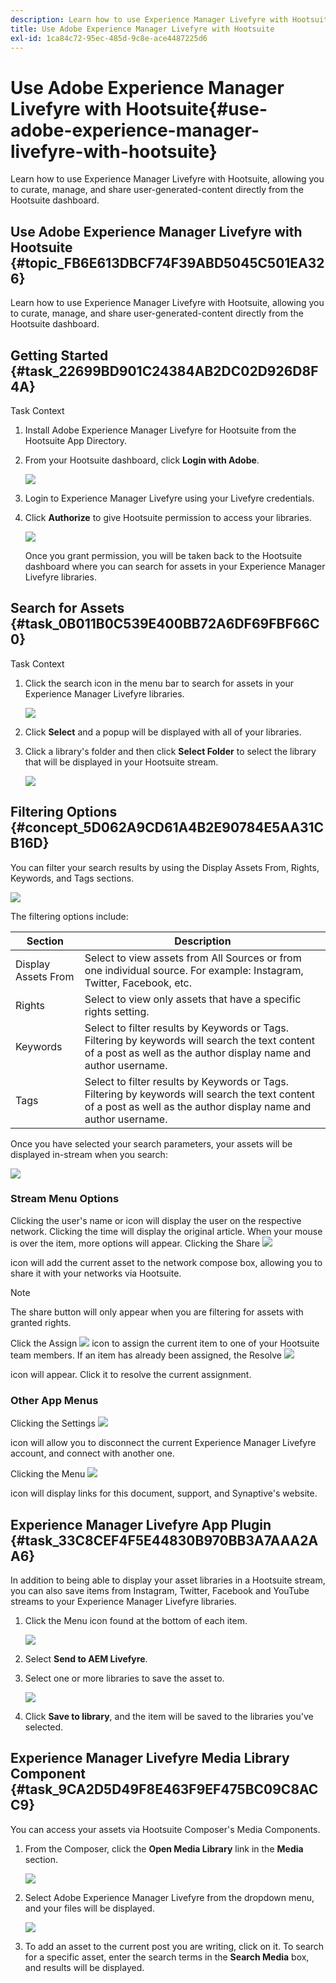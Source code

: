 ```yaml
---
description: Learn how to use Experience Manager Livefyre with Hootsuite, allowing you to curate, manage, and share user-generated-content directly from the Hootsuite dashboard.
title: Use Adobe Experience Manager Livefyre with Hootsuite
exl-id: 1ca84c72-95ec-485d-9c8e-ace4487225d6
---
```

# Use Adobe Experience Manager Livefyre with Hootsuite{#use-adobe-experience-manager-livefyre-with-hootsuite}

Learn how to use Experience Manager Livefyre with Hootsuite, allowing you to curate, manage, and share user-generated-content directly from the Hootsuite dashboard.

## Use Adobe Experience Manager Livefyre with Hootsuite {#topic_FB6E613DBCF74F39ABD5045C501EA326}

Learn how to use Experience Manager Livefyre with Hootsuite, allowing you to curate, manage, and share user-generated-content directly from the Hootsuite dashboard.

## Getting Started {#task_22699BD901C24384AB2DC02D926D8F4A}

Task Context

1. Install Adobe Experience Manager Livefyre for Hootsuite from the Hootsuite App Directory.

1. From your Hootsuite dashboard, click **Login with Adobe**.

   ![](assets/hootsuite-login.png)

1. Login to Experience Manager Livefyre using your Livefyre credentials.
1. Click **Authorize** to give Hootsuite permission to access your libraries.

   ![](assets/hootsuite-authorize.png)

   Once you grant permission, you will be taken back to the Hootsuite dashboard where you can search for assets in your Experience Manager Livefyre libraries. 

## Search for Assets {#task_0B011B0C539E400BB72A6DF69FBF66C0}

Task Context

1. Click the search icon in the menu bar to search for assets in your Experience Manager Livefyre libraries.

   ![](assets/hootsuite-search.png)

1. Click **Select** and a popup will be displayed with all of your libraries.
1. Click a library's folder and then click **Select Folder** to select the library that will be displayed in your Hootsuite stream.

   ![](assets/hootsuite-select.png)

## Filtering Options {#concept_5D062A9CD61A4B2E90784E5AA31CB16D}

You can filter your search results by using the Display Assets From, Rights, Keywords, and Tags sections.

![](assets/hootsuite-filters.png)

The filtering options include:

|Section|Description|
|--- |--- |
|Display Assets From|Select to view assets from All Sources or from one individual source. For example: Instagram, Twitter, Facebook, etc.|
|Rights|Select to view only assets that have a specific rights setting.|
|Keywords|Select to filter results by Keywords or Tags. Filtering by keywords will search the text content of a post as well as the author display name and author username.|
|Tags|Select to filter results by Keywords or Tags. Filtering by keywords will search the text content of a post as well as the author display name and author username.|

Once you have selected your search parameters, your assets will be displayed in-stream when you search:

![](assets/hootsuite-stream.png)

### Stream Menu Options

Clicking the user's name or icon will display the user on the respective network. Clicking the time will display the original article. When your mouse is over the item, more options will appear. Clicking the Share ![](assets/share.png)

icon will add the current asset to the network compose box, allowing you to share it with your networks via Hootsuite.

>[!NOTE]
>
>The share button will only appear when you are filtering for assets with granted rights.

Click the Assign  ![](assets/assign.png) icon to assign the current item to one of your Hootsuite team members. If an item has already been assigned, the Resolve  ![](assets/resolve.png)

icon will appear. Click it to resolve the current assignment.

### Other App Menus

Clicking the Settings  ![](assets/settings.png)

icon will allow you to disconnect the current Experience Manager Livefyre account, and connect with another one.

Clicking the Menu  ![](assets/menu.png)

icon will display links for this document, support, and Synaptive's website. 

## Experience Manager Livefyre App Plugin {#task_33C8CEF4F5E44830B970BB3A7AAA2AA6}

In addition to being able to display your asset libraries in a Hootsuite stream, you can also save items from Instagram, Twitter, Facebook and YouTube streams to your Experience Manager Livefyre libraries. 

1. Click the Menu icon found at the bottom of each item.

   ![](assets/hootsuite-menu-icon.png)

1. Select **Send to AEM Livefyre**.
1. Select one or more libraries to save the asset to.

   ![](assets/hootsuite-save.png)

1. Click **Save to library**, and the item will be saved to the libraries you've selected.

## Experience Manager Livefyre Media Library Component {#task_9CA2D5D49F8E463F9EF475BC09C8ACC9}

You can access your assets via Hootsuite Composer's Media Components. 

1. From the Composer, click the **Open Media Library** link in the **Media** section.

   ![](assets/hootsuite-open-media-library.png)

1. Select Adobe Experience Manager Livefyre from the dropdown menu, and your files will be displayed.

   ![](assets/hootsuite-aem-files.png)

1. To add an asset to the current post you are writing, click on it. To search for a specific asset, enter the search terms in the **Search Media** box, and results will be displayed.
